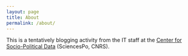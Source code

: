 ```yaml
---
layout: page
title: About
permalink: /about/
---
```


This is a tentatively blogging activity from the IT staff at the [Center for Socio-Political Data](https://cdsp.sciences-po.fr) (SciencesPo, CNRS).
